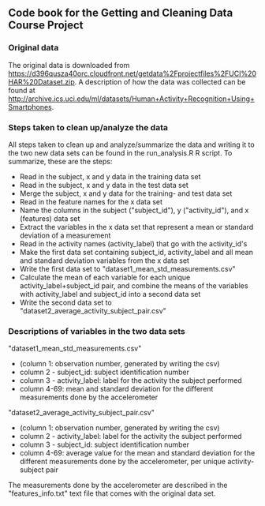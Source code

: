 ## Code book for the Getting and Cleaning Data Course Project


### Original data
The original data is downloaded from https://d396qusza40orc.cloudfront.net/getdata%2Fprojectfiles%2FUCI%20HAR%20Dataset.zip. A description of how the data was collected can be found at http://archive.ics.uci.edu/ml/datasets/Human+Activity+Recognition+Using+Smartphones.


### Steps taken to clean up/analyze the data
All steps taken to clean up and analyze/summarize the data and writing it to the two new data sets can be found in the run_analysis.R R script. To summarize, these are the steps:

* Read in the subject, x and y data in the training data set
* Read in the subject, x and y data in the test data set
* Merge the subject, x and y data for the training- and test data set
* Read in the feature names for the x data set
* Name the columns in the subject ("subject_id"), y ("activity_id"), and x (features) data set
* Extract the variables in the x data set that represent a mean or standard deviation of a measurement
* Read in the activity names (activity_label) that go with the activity_id's
* Make the first data set containing subject_id, activity_label and all mean and standard deviation variables from the x data set
* Write the first data set to "dataset1_mean_std_measurements.csv"
* Calculate the mean of each variable for each unique activity_label+subject_id pair, and combine the means of the variables with activity_label and subject_id into a second data set
* Write the second data set to "dataset2_average_activity_subject_pair.csv"


### Descriptions of variables in the two data sets

"dataset1_mean_std_measurements.csv"
* (column 1: observation number, generated by writing the csv)
* column 2 - subject_id: subject identification number
* column 3 - activity_label: label for the activity the subject performed
* column 4-69: mean and standard deviation for the different measurements done by the accelerometer

"dataset2_average_activity_subject_pair.csv"
* (column 1: observation number, generated by writing the csv)
* column 2 - activity_label: label for the activity the subject performed
* column 3 - subject_id: subject identification number
* column 4-69: average value for the mean and standard deviation for the different measurements done by the accelerometer, per unique activity-subject pair

The measurements done by the accelerometer are described in the "features_info.txt" text file that comes with the original data set.
